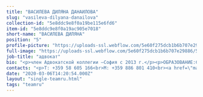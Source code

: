 ```yaml
---
title: "ВАСИЛЕВА ДИЛЯНА ДАНАИЛОВА"
slug: "vasileva-dilyana-danailova"
collection-id: "5e8ddc9e8f0a19be115e6fd6"
item-id: "5e8ddc9e8f0a19ac905e7018"
short-name: "ВАСИЛЕВА ДИЛЯНА"
position: "5"
profile-picture: "https://uploads-ssl.webflow.com/5e60f275dcb1b6b707e29886/5e60f2e71965c15ebf91c3fc_5e52e2a916879ccfeac75c8e_5ca391c0ab12cd6ba7bea1e6_Vasileva_Small.jpeg"
full-image: "https://uploads-ssl.webflow.com/5e60f275dcb1b6b707e29886/5e60f2e81965c1e1cd91c3fe_5e52e2a916879c6cddc75c8f_5ca391baaf774aaa262a1e01_Vasilea.jpeg"
job-title: "адвокат"
bio: "<p>член Адвокатской коллегии –София с 2013 г.</p><p>ОБРАЗОВАНИЕ:Софийский Университет «Св. Климент Охридски»дипломировалась: в 2010 г.приобрела правоспособность: в 2011 г.</p><p>ОБЛАСТИ ПРАКТИКИ:Налоговое право, телекоммуникационное право, административное право и процесс,процессуальное представительство в суде и арбитраже.</p>"
contacts: "<p>T: +359 58 605 166<br>M: +359 886 801 410<br><a href=\"mailto:radoeva@kantora.bg\">RADOEVA@KANTORA.BG</a><br>SKYPE: ADVOKAT_DILYANA_RADOEVA</p>"
date: "2020-03-06T14:20:54.000Z"
layout: "single-teamru.html"
tags: "teamru"
---
```



